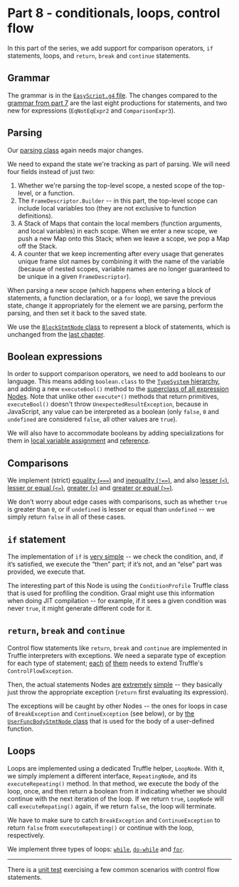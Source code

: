 # Part 8 - conditionals, loops, control flow

In this part of the series,
we add support for comparison operators,
`if` statements, loops, and `return`, `break` and `continue` statements.

## Grammar

The grammar is in the [`EasyScript.g4` file](src/main/antlr/com/endoflineblog/truffle/part_08/parsing/antlr/EasyScript.g4).
The changes compared to the
[grammar from part 7](../part-07/src/main/antlr/com/endoflineblog/truffle/part_07/EasyScript.g4)
are the last eight productions for statements,
and two new for expressions
(`EqNotEqExpr2` and `ComparisonExpr3`).

## Parsing

Our [parsing class](src/main/java/com/endoflineblog/truffle/part_08/parsing/EasyScriptTruffleParser.java)
again needs major changes.

We need to expand the state we're tracking as part of parsing.
We will need four fields instead of just two:
1. Whether we're parsing the top-level scope,
   a nested scope of the top-level,
   or a function.
2. The `FrameDescriptor.Builder` -- in this part, the top-level scope can include local variables too
   (they are not exclusive to function definitions).
3. A Stack of Maps that contain the local members
   (function arguments, and local variables) in each scope.
   When we enter a new scope, we push a new Map onto this Stack;
   when we leave a scope, we pop a Map off the Stack.
4. A counter that we keep incrementing after every usage that generates unique frame slot
   names by combining it with the name of the variable
   (because of nested scopes, variable names are no longer guaranteed to be unique in a given `FrameDescriptor`).

When parsing a new scope
(which happens when entering a block of statements,
a function declaration, or a `for` loop),
we save the previous state, change it appropriately for the element we are parsing,
perform the parsing, and then set it back to the saved state.

We use the [`BlockStmtNode` class](src/main/java/com/endoflineblog/truffle/part_08/nodes/stmts/blocks/BlockStmtNode.java)
to represent a block of statements, which is unchanged from the
[last chapter](../part-07/src/main/java/com/endoflineblog/truffle/part_07/nodes/stmts/BlockStmtNode.java).

## Boolean expressions

In order to support comparison operators,
we need to add booleans to our language.
This means adding `boolean.class` to the
[`TypeSystem` hierarchy](src/main/java/com/endoflineblog/truffle/part_08/EasyScriptTypeSystem.java),
and adding a new `executeBool()` method to the
[superclass of all expression Nodes](src/main/java/com/endoflineblog/truffle/part_08/nodes/exprs/EasyScriptExprNode.java).
Note that unlike other `execute*()` methods that return primitives,
`executeBool()` doesn't throw `UnexpectedResultException`,
because in JavaScript, any value can be interpreted as a boolean
(only `false`, `0` and `undefined` are considered `false`,
all other values are `true`).

We will also have to accommodate booleans by adding specializations for them in
[local variable assignment](src/main/java/com/endoflineblog/truffle/part_08/nodes/exprs/variables/LocalVarAssignmentExprNode.java)
and [reference](src/main/java/com/endoflineblog/truffle/part_08/nodes/exprs/variables/LocalVarReferenceExprNode.java).

## Comparisons

We implement (strict)
[equality (`===`)](src/main/java/com/endoflineblog/truffle/part_08/nodes/exprs/comparisons/EqualityExprNode.java)
and [inequality (`!==`)](src/main/java/com/endoflineblog/truffle/part_08/nodes/exprs/comparisons/InequalityExprNode.java),
and also [lesser (`<`)](src/main/java/com/endoflineblog/truffle/part_08/nodes/exprs/comparisons/LesserExprNode.java),
[lesser or equal (`<=`)](src/main/java/com/endoflineblog/truffle/part_08/nodes/exprs/comparisons/LesserOrEqualExprNode.java),
[greater (`>`)](src/main/java/com/endoflineblog/truffle/part_08/nodes/exprs/comparisons/GreaterExprNode.java) and
[greater or equal (`>=`)](src/main/java/com/endoflineblog/truffle/part_08/nodes/exprs/comparisons/GreaterOrEqualExprNode.java).

We don't worry about edge cases with comparisons,
such as whether `true` is greater than `0`,
or if `undefined` is lesser or equal than `undefined` --
we simply return `false` in all of these cases.

## `if` statement

The implementation of `if` is
[very simple](src/main/java/com/endoflineblog/truffle/part_08/nodes/stmts/controlflow/IfStmtNode.java) --
we check the condition, and, if it’s satisfied, we execute the “then” part;
if it’s not, and an “else” part was provided, we execute that.

The interesting part of this Node is using the `ConditionProfile`
Truffle class that is used for profiling the condition.
Graal might use this information when doing JIT compilation --
for example, if it sees a given condition was never `true`,
it might generate different code for it.

## `return`, `break` and `continue`

Control flow statements like `return`, `break` and `continue`
are implemented in Truffle interpreters with exceptions.
We need a separate type of exception for each type of statement;
[each](src/main/java/com/endoflineblog/truffle/part_08/exceptions/ReturnException.java)
[of](src/main/java/com/endoflineblog/truffle/part_08/exceptions/BreakException.java)
[them](src/main/java/com/endoflineblog/truffle/part_08/exceptions/ContinueException.java)
needs to extend Truffle's `ControlFlowException`.

Then, the actual statements Nodes
[are](src/main/java/com/endoflineblog/truffle/part_08/nodes/stmts/controlflow/ReturnStmtNode.java)
[extremely](src/main/java/com/endoflineblog/truffle/part_08/nodes/stmts/controlflow/BreakStmtNode.java)
[simple](src/main/java/com/endoflineblog/truffle/part_08/nodes/stmts/controlflow/ContinueStmtNode.java) --
they basically just throw the appropriate exception
(`return` first evaluating its expression).

The exceptions will be caught by other Nodes --
the ones for loops in case of `BreakException` and `ContinueException` (see below),
or by [the `UserFuncBodyStmtNode` class](src/main/java/com/endoflineblog/truffle/part_08/nodes/stmts/blocks/UserFuncBodyStmtNode.java)
that is used for the body of a user-defined function.

## Loops

Loops are implemented using a dedicated Truffle helper, `LoopNode`.
With it, we simply implement a different interface, `RepeatingNode`,
and its `executeRepeating()` method.
In that method, we execute the body of the loop, once,
and then return a boolean from it indicating whether we should continue with the next iteration of the loop.
If we return `true`, `LoopNode` will call `executeRepating()` again,
if we return `false`, the loop will terminate.

We have to make sure to catch `BreakException` and `ContinueException`
to return `false` from `executeRepeating()` or continue with the loop, respectively.

We implement three types of loops:
[`while`](src/main/java/com/endoflineblog/truffle/part_08/nodes/stmts/loops/WhileStmtNode.java),
[`do-while`](src/main/java/com/endoflineblog/truffle/part_08/nodes/stmts/loops/DoWhileStmtNode.java)
and [`for`](src/main/java/com/endoflineblog/truffle/part_08/nodes/stmts/loops/ForStmtNode.java).

---

There is a [unit test](src/test/java/com/endoflineblog/truffle/part_08/ControlFlowTest.java)
exercising a few common scenarios with control flow statements.
